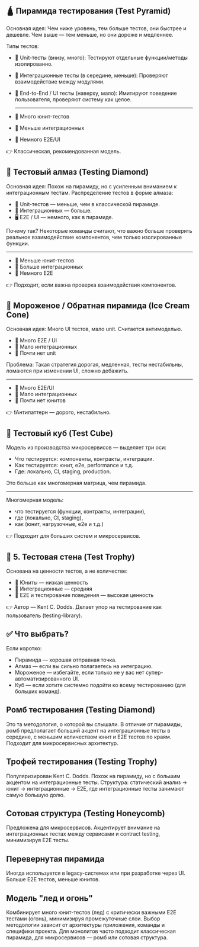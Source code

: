 ## 🛕 Пирамида тестирования (Test Pyramid)
Основная идея:
Чем ниже уровень, тем больше тестов, они быстрее и дешевле. Чем выше — тем меньше, но они дороже и медленнее.

Типы тестов:
- 🧪 Unit-тесты (внизу, много): Тестируют отдельные функции/методы изолированно.
- 🔄 Интеграционные тесты (в середине, меньше): Проверяют взаимодействие между модулями.
- 🧭 End-to-End / UI тесты (наверху, мало): Имитируют поведение пользователя, проверяют систему как целое.
  
  ------
- 🔽 Много юнит-тестов
- 🔄 Меньше интеграционных
- 🧭 Немного E2E/UI


👉 Классическая, рекомендованная модель.

## 💎 Тестовый алмаз (Testing Diamond)
Основная идея:
Похож на пирамиду, но с усиленным вниманием к интеграционным тестам. Распределение тестов в форме алмаза:

- 🧪 Unit-тестов — меньше, чем в классической пирамиде.
- 🧩 Интеграционных — больше.
- 🖥 E2E / UI — немного, как в пирамиде.

Почему так?
Некоторые команды считают, что важно больше проверять реальное взаимодействие компонентов, чем только изолированные функции.

-----
- 🧪 Меньше юнит-тестов
- 🔄 Больше интеграционных
- 🧭 Немного E2E
  
👉 Подходит, если важна проверка взаимодействия компонентов.



## 🍦 Мороженое / Обратная пирамида (Ice Cream Cone)
Основная идея:
Много UI тестов, мало unit. Считается антимоделью.

- 🧭 Много E2E / UI
- 🔄 Мало интеграционных
- 🧪 Почти нет unit

Проблема:
Такая стратегия дорогая, медленная, тесты нестабильны, ломаются при изменении UI, сложно дебажить.

----
- 🧭 Много E2E/UI
- 🔄 Мало интеграционных
- 🧪 Почти нет юнитов
  
👉 ❗️Антипаттерн — дорого, нестабильно.

## 🧊 Тестовый куб (Test Cube)
Модель из производства микросервисов — выделяет три оси:

- Что тестируется: компоненты, контракты, интеграции.
- Как тестируется: юнит, e2e, performance и т.д.
- Где: локально, CI, staging, production.
  
Это больше как многомерная матрица, чем пирамида.

----
Многомерная модель:
- что тестируется (функции, контракты, интеграции),
- где (локально, CI, staging),
- как (юнит, нагрузочные, e2e и т.д.)
  
👉 Подходит для больших систем и микросервисов.

## 🧱 5. Тестовая стена (Test Trophy)
Основана на ценности тестов, а не количестве:
- 🧪 Юниты — низкая ценность
- 🔄 Интеграционные — средняя
- 🧭 E2E и тестирование поведения — высокая ценность
  
👉 Автор — Kent C. Dodds. Делает упор на тестирование как пользователь (testing-library).

## ✅ Что выбрать?
Если коротко:

- Пирамида — хорошая отправная точка.
- Алмаз — если вы сильно полагаетесь на интеграцию.
- Мороженое — избегайте, если только не у вас нет супер-автоматизированного UI.
- Куб — если хотите системно подойти ко всему тестированию (для больших команд).


## Ромб тестирования (Testing Diamond)
Это та методология, о которой вы слышали. В отличие от пирамиды, ромб предполагает больший акцент на интеграционные тесты в середине, с меньшим количеством юнит и E2E тестов по краям. Подходит для микросервисных архитектур.
## Трофей тестирования (Testing Trophy)
Популяризирован Kent C. Dodds. Похож на пирамиду, но с большим акцентом на интеграционные тесты. Структура: статический анализ → юнит → интеграционные → E2E, где интеграционные тесты занимают самую большую долю.
## Сотовая структура (Testing Honeycomb)
Предложена для микросервисов. Акцентирует внимание на интеграционных тестах между сервисами и contract testing, минимизируя E2E тесты.
## Перевернутая пирамида
Иногда используется в legacy-системах или при разработке через UI. Больше E2E тестов, меньше юнитов.
## Модель "лед и огонь"
Комбинирует много юнит-тестов (лед) с критически важными E2E тестами (огонь), минимизируя промежуточные слои.
Выбор методологии зависит от архитектуры приложения, команды и специфики проекта. Для монолитов часто подходит классическая пирамида, для микросервисов — ромб или сотовая структура.





